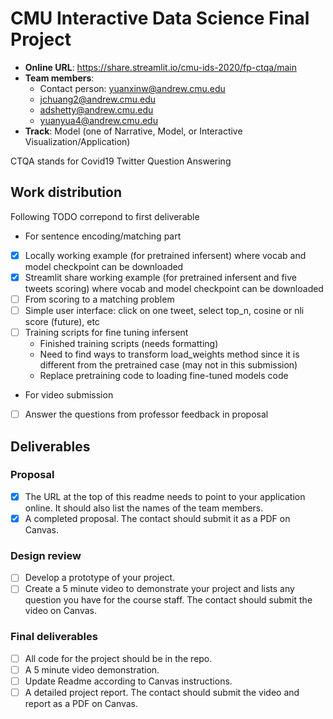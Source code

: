 # CMU Interactive Data Science Final Project

* **Online URL**: https://share.streamlit.io/cmu-ids-2020/fp-ctqa/main
* **Team members**:
  * Contact person: yuanxinw@andrew.cmu.edu
  * jchuang2@andrew.cmu.edu
  * adshetty@andrew.cmu.edu
  * yuanyua4@andrew.cmu.edu
* **Track**: Model (one of Narrative, Model, or Interactive Visualization/Application)

CTQA stands for Covid19 Twitter Question Answering

## Work distribution

Following TODO correpond to first deliverable


 - For sentence encoding/matching part
 - [x] Locally working example (for pretrained infersent) where vocab and model checkpoint can be downloaded
 - [x] Streamlit share working example (for pretrained infersent and five tweets scoring) where vocab and model checkpoint can be downloaded
 - [ ] From scoring to a matching problem
 - [ ] Simple user interface: click on one tweet, select top_n, cosine or nli score (future), etc
 - [ ] Training scripts for fine tuning infersent
   - Finished training scripts (needs formatting)
   - Need to find ways to transform load_weights method since it is different from the pretrained case (may not in this submission)
   - Replace pretraining code to loading fine-tuned models code
   
- For video submission
- [ ] Answer the questions from professor feedback in proposal

## Deliverables

### Proposal

- [x] The URL at the top of this readme needs to point to your application online. It should also list the names of the team members.
- [x] A completed proposal. The contact should submit it as a PDF on Canvas.

### Design review

- [ ] Develop a prototype of your project.
- [ ] Create a 5 minute video to demonstrate your project and lists any question you have for the course staff. The contact should submit the video on Canvas.

### Final deliverables

- [ ] All code for the project should be in the repo.
- [ ] A 5 minute video demonstration.
- [ ] Update Readme according to Canvas instructions.
- [ ] A detailed project report. The contact should submit the video and report as a PDF on Canvas.
